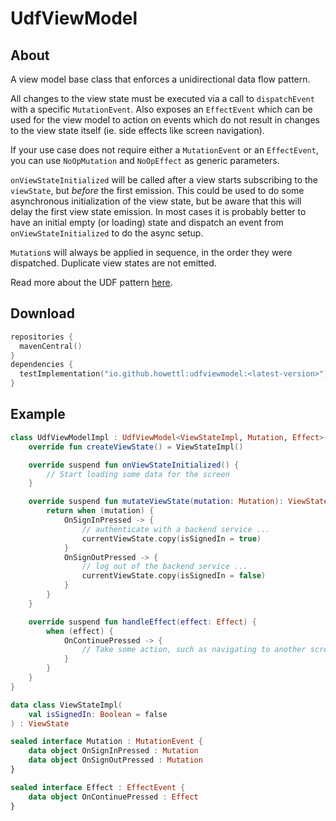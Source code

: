# UdfViewModel

## About

A view model base class that enforces a unidirectional data flow pattern.

All changes to the view state must be executed via a call to `dispatchEvent` with a specific `MutationEvent`.
Also exposes an `EffectEvent` which can be used for the view model to action on events which do not result
in changes to the view state itself (ie. side effects like screen navigation).

If your use case does not require either a `MutationEvent` or an `EffectEvent`, you can use `NoOpMutation` and
`NoOpEffect` as generic parameters.

`onViewStateInitialized` will be called after a view starts subscribing to the `viewState`, but _before_ the first
emission. This could be used to do some asynchronous initialization of the view state, but be aware that this
will delay the first view state emission. In most cases it is probably better to have an initial empty (or loading)
state and dispatch an event from `onViewStateInitialized` to do the async setup.

`Mutation`s will always be applied in sequence, in the order they were dispatched. Duplicate view states are not
emitted.

Read more about the UDF pattern [here](https://developer.android.com/develop/ui/compose/architecture#udf).

## Download

```kotlin
repositories {
  mavenCentral()
}
dependencies {
  testImplementation("io.github.howettl:udfviewmodel:<latest-version>")
}
```

## Example

```kotlin
class UdfViewModelImpl : UdfViewModel<ViewStateImpl, Mutation, Effect>() {
    override fun createViewState() = ViewStateImpl()

    override suspend fun onViewStateInitialized() {
        // Start loading some data for the screen
    }

    override suspend fun mutateViewState(mutation: Mutation): ViewStateImpl {
        return when (mutation) {
            OnSignInPressed -> {
                // authenticate with a backend service ...
                currentViewState.copy(isSignedIn = true)
            }
            OnSignOutPressed -> {
                // log out of the backend service ...
                currentViewState.copy(isSignedIn = false)
            }
        }
    }

    override suspend fun handleEffect(effect: Effect) {
        when (effect) {
            OnContinuePressed -> {
                // Take some action, such as navigating to another screen
            }
        }
    }
}

data class ViewStateImpl(
    val isSignedIn: Boolean = false
) : ViewState

sealed interface Mutation : MutationEvent {
    data object OnSignInPressed : Mutation
    data object OnSignOutPressed : Mutation
}

sealed interface Effect : EffectEvent {
    data object OnContinuePressed : Effect
}
```
